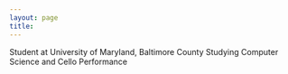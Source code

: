 ```yaml
---
layout: page
title:
---
```


Student at University of Maryland, Baltimore County
Studying Computer Science and Cello Performance

